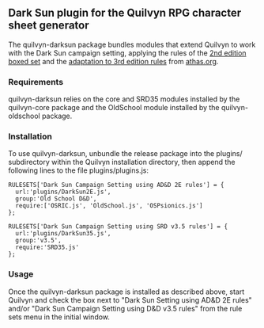 ## Dark Sun plugin for the Quilvyn RPG character sheet generator

The quilvyn-darksun package bundles modules that extend Quilvyn to work with
the Dark Sun campaign setting, applying the rules of the
<a href="https://www.drivethrurpg.com/product/17169/Dark-Sun-Boxed-Set-2e">2nd edition boxed set</a> and the
<a href="https://athas.org/products/ds3/documents/109">adaptation to 3rd edition rules</a> from <a href="https://athas.org">athas.org</a>.

### Requirements

quilvyn-darksun relies on the core and SRD35 modules installed by the
quilvyn-core package and the OldSchool module installed by the
quilvyn-oldschool package.

### Installation

To use quilvyn-darksun, unbundle the release package into the plugins/
subdirectory within the Quilvyn installation directory, then append the
following lines to the file plugins/plugins.js:

    RULESETS['Dark Sun Campaign Setting using AD&D 2E rules'] = {
      url:'plugins/DarkSun2E.js',
      group:'Old School D&D',
      require:['OSRIC.js', 'OldSchool.js', 'OSPsionics.js']
    };

    RULESETS['Dark Sun Campaign Setting using SRD v3.5 rules'] = {
      url:'plugins/DarkSun35.js',
      group:'v3.5',
      require:'SRD35.js'
    };

### Usage

Once the quilvyn-darksun package is installed as described above, start Quilvyn
and check the box next to "Dark Sun Setting using AD&D 2E rules" and/or "Dark
Sun Campaign Setting using D&D v3.5 rules" from the rule sets menu in the
initial window.
